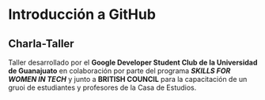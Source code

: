 # Introducción a GitHub

## Charla-Taller

Taller desarrollado por el **Google Developer Student Club de la Universidad de Guanajuato** en colaboración por parte del programa _**SKILLS FOR WOMEN IN TECH**_ y junto a **BRITISH COUNCIL** para la capacitación de un gruoi de estudiantes y profesores de la Casa de Estudios.
 
